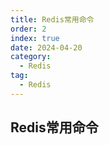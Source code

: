 ```yaml
---
title: Redis常用命令
order: 2
index: true
date: 2024-04-20
category:
  - Redis
tag:
  - Redis
---
```


## Redis常用命令

<PDF url="/assets/img/Redis命令参考手册中文版-20240419170616-qozwul0.pdf" />
‍

